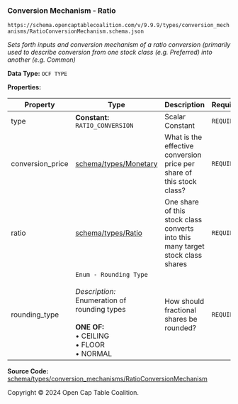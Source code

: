 ### Conversion Mechanism - Ratio

`https://schema.opencaptablecoalition.com/v/9.9.9/types/conversion_mechanisms/RatioConversionMechanism.schema.json`

_Sets forth inputs and conversion mechanism of a ratio conversion (primarily used to describe conversion from one stock class (e.g. Preferred) into another (e.g. Common)_

**Data Type:** `OCF TYPE`

**Properties:**

| Property         | Type                                                                                                                                                       | Description                                                                     | Required   |
| ---------------- | ---------------------------------------------------------------------------------------------------------------------------------------------------------- | ------------------------------------------------------------------------------- | ---------- |
| type             | **Constant:** `RATIO_CONVERSION`                                                                                                                           | Scalar Constant                                                                 | `REQUIRED` |
| conversion_price | [schema/types/Monetary](../Monetary.md)                                                                                                                    | What is the effective conversion price per share of this stock class?           | `REQUIRED` |
| ratio            | [schema/types/Ratio](../Ratio.md)                                                                                                                          | One share of this stock class converts into this many target stock class shares | `REQUIRED` |
| rounding_type    | `Enum - Rounding Type`</br></br>_Description:_ Enumeration of rounding types</br></br>**ONE OF:** </br>&bull; CEILING </br>&bull; FLOOR </br>&bull; NORMAL | How should fractional shares be rounded?                                        | `REQUIRED` |

**Source Code:** [schema/types/conversion_mechanisms/RatioConversionMechanism](../../../../../schema/types/conversion_mechanisms/RatioConversionMechanism.schema.json)

Copyright © 2024 Open Cap Table Coalition.
